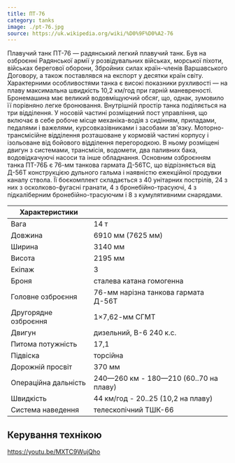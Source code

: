 ```yaml
---
title: ПТ-76
category: tanks
image: ./pt-76.jpg
source: https://uk.wikipedia.org/wiki/%D0%9F%D0%A2-76
---
```


Плавучий танк ПТ-76 — радянський легкий плавучий танк. Був на озброєнні Радянської армії у розвідувальних військах, морської піхоти, військах берегової оборони, Збройних силах країн-членів Варшавського Договору, а також поставлявся на експорт у десятки країн світу.  
Характерними особливостями танка є високі показники рухливості — на плаву максимальна швидкість 10,2 км/год при гарній маневреності. Бронемашина має великий водовміщуючий обсяг, що, однак, зумовило її порівняно легке бронювання. Внутрішній простір танка поділяється на три відділення. У носовій частині розміщений пост управління, що включає в себе робоче місце механіка-водія з сидінням, приладами, педалями і важелями, курсовказівниками і засобами зв'язку. Моторно-трансмісійне відділення розташоване у кормовій частині корпусу і ізольоване від бойового відділення перегородкою. В ньому розміщені двигун з системами, трансмісія, водомети, два паливних бака, водовідкачуючі насоси та інше обладнання. Основним озброєнням танка ПТ-76Б є 76-мм танкова гармата Д-56ТС, що відрізняється від Д-56Т конструкцією дульного гальма і наявністю ежекційної продувки каналу ствола. Її боєкомплект складається з 40 унітарних пострілів, 24 з них з осколково-фугасні гранати, 4 з бронебійно-трасуючі, 4 з підкаліберним бронебійно-трасуючим і 8 з кумулятивними снарядами.

| Характеристики       |                                        |
| -------------------- | -------------------------------------- |
| Вага                 | 14 т                                   |
| Довжина              | 6910 мм (7625 мм)                      |
| Ширина               | 3140 мм                                |
| Висота               | 2195 мм                                |
| Екіпаж               | 3                                      |
| Броня                | сталева катана гомогенна               |
| Головне озброєння    | 76-мм нарізна танкова гармата Д-56Т    |
| Другорядне озброєння | 1×7,62-мм СГМТ                         |
| Двигун               | дизельний, В-6 240 к.с.                |
| Питома потужність    | 17,1                                   |
| Підвіска             | торсійна                               |
| Дорожній просвіт     | 370 мм                                 |
| Операційна дальність | 240—260 км - 180—210 (60..70 на плаву) |
| Швидкість            | 44 км/год - 20..25 (10,2 на плаву)     |
| Система наведення    | телескопічний ТШК-66                   |

## Керування технікою

https://youtu.be/MXTC9WujQho
